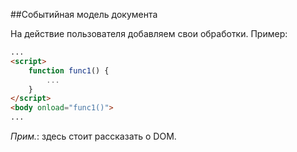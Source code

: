 ##Событийная модель документа

На действие пользователя добавляем свои обработки. Пример:
```html
...
<script>
    function func1() {
        ...    
    }
</script>
<body onload="func1()">
...
```

*Прим.*: здесь стоит рассказать о DOM.